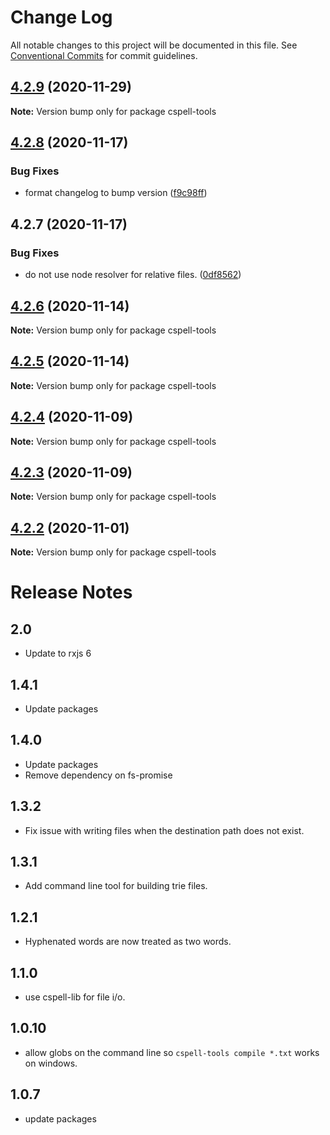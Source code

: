 # Change Log

All notable changes to this project will be documented in this file.
See [Conventional Commits](https://conventionalcommits.org) for commit guidelines.

## [4.2.9](https://github.com/streetsidesoftware/cspell/compare/cspell-tools@4.2.8...cspell-tools@4.2.9) (2020-11-29)

**Note:** Version bump only for package cspell-tools





## [4.2.8](https://github.com/streetsidesoftware/cspell/compare/cspell-tools@4.2.7...cspell-tools@4.2.8) (2020-11-17)


### Bug Fixes

* format changelog to bump version ([f9c98ff](https://github.com/streetsidesoftware/cspell/commit/f9c98ff2c5c2fe9d2c801d9f93fc7a25feb445f6))





## 4.2.7 (2020-11-17)

### Bug Fixes

-   do not use node resolver for relative files. ([0df8562](https://github.com/streetsidesoftware/cspell/commit/0df85625da5b667f5817fc710b44fa74b636d9a1))

## [4.2.6](https://github.com/streetsidesoftware/cspell/compare/cspell-tools@4.2.5...cspell-tools@4.2.6) (2020-11-14)

**Note:** Version bump only for package cspell-tools

## [4.2.5](https://github.com/streetsidesoftware/cspell/compare/cspell-tools@4.2.4...cspell-tools@4.2.5) (2020-11-14)

**Note:** Version bump only for package cspell-tools

## [4.2.4](https://github.com/streetsidesoftware/cspell/compare/cspell-tools@4.2.3...cspell-tools@4.2.4) (2020-11-09)

**Note:** Version bump only for package cspell-tools

## [4.2.3](https://github.com/streetsidesoftware/cspell/compare/cspell-tools@4.2.2...cspell-tools@4.2.3) (2020-11-09)

**Note:** Version bump only for package cspell-tools

## [4.2.2](https://github.com/streetsidesoftware/cspell/compare/cspell-tools@4.2.1...cspell-tools@4.2.2) (2020-11-01)

**Note:** Version bump only for package cspell-tools

# Release Notes

## 2.0

-   Update to rxjs 6

## 1.4.1

-   Update packages

## 1.4.0

-   Update packages
-   Remove dependency on fs-promise

## 1.3.2

-   Fix issue with writing files when the destination path does not exist.

## 1.3.1

-   Add command line tool for building trie files.

## 1.2.1

-   Hyphenated words are now treated as two words.

## 1.1.0

-   use cspell-lib for file i/o.

## 1.0.10

-   allow globs on the command line so `cspell-tools compile *.txt` works on windows.

## 1.0.7

-   update packages
